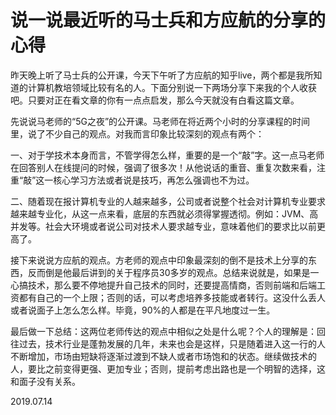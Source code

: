# 说一说最近听的马士兵和方应航的分享的心得

昨天晚上听了马士兵的公开课，今天下午听了方应航的知乎live，两个都是我所知道的计算机教培领域比较有名的人。下面分别说一下两场分享下来我的个人收获吧。只要对正在看文章的你有一点点启发，那么今天就没有白看这篇文章。

先说说马老师的“5G之夜”的公开课。马老师在将近两个小时的分享课程的时间里，说了不少自己的观点。对我而言印象比较深刻的观点有两个：

一、对于学技术本身而言，不管学得怎么样，重要的是一个“敲”字。这一点马老师在回答别人在线提问的时候，强调了很多次！从他说话的重音、重复次数来看，注重“敲”这一核心学习方法或者说是技巧，再怎么强调也不为过。

二、随着现在报计算机专业的人越来越多，公司或者说整个社会对计算机专业要求越来越专业化，从这一点来看，底层的东西就必须得掌握透彻。例如：JVM、高并发等。社会大环境或者说公司对技术人要求越专业，意味着他们的要求比以前更高了。

接下来说说方应航的观点。方老师的观点中印象最深刻的倒不是技术上分享的东西，反而倒是他最后讲到的关于程序员30多岁的观点。总结来说就是，如果是一心搞技术，那么要不停地提升自己技术的同时，还要提高情商，否则前端和后端工资都有自己的一个上限；否则的话，可以考虑培养多技能或者转行。这没什么丢人或者说面子上怎么怎么样。毕竟，90%的人都是在平凡地度过一生。

最后做一下总结：这两位老师传达的观点中相似之处是什么呢？个人的理解是：回往过去，技术行业是蓬勃发展的几年，未来也会是这样，只是随着进入这一行的人不断增加，市场由短缺将逐渐过渡到不缺人或者市场饱和的状态。继续做技术的人，要比之前变得更强、更加专业；否则，提前考虑出路也是一个明智的选择，这和面子没有关系。


2019.07.14 